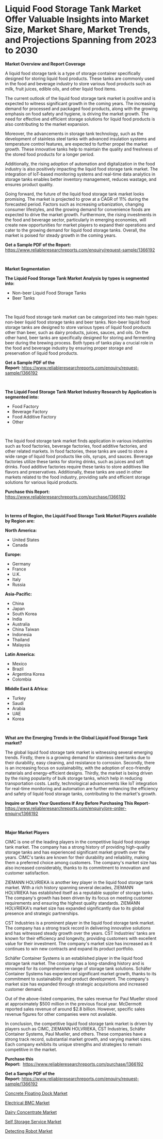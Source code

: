 <p><h1>Liquid Food Storage Tank Market Offer Valuable Insights into Market Size, Market Share, Market Trends, and Projections Spanning from 2023 to 2030</h1></p><p><strong>Market Overview and Report Coverage</strong></p>
<p><p>A liquid food storage tank is a type of storage container specifically designed for storing liquid food products. These tanks are commonly used in the food and beverage industry to store various food products such as milk, fruit juices, edible oils, and other liquid food items.</p><p>The current outlook of the liquid food storage tank market is positive and is expected to witness significant growth in the coming years. The increasing demand for processed and packaged food products, along with the growing emphasis on food safety and hygiene, is driving the market growth. The need for effective and efficient storage solutions for liquid food products is also contributing to the market expansion.</p><p>Moreover, the advancements in storage tank technology, such as the development of stainless steel tanks with advanced insulation systems and temperature control features, are expected to further propel the market growth. These innovative tanks help to maintain the quality and freshness of the stored food products for a longer period.</p><p>Additionally, the rising adoption of automation and digitalization in the food industry is also positively impacting the liquid food storage tank market. The integration of IoT-based monitoring systems and real-time data analytics in storage tanks enables better inventory management, reduces wastage, and ensures product quality.</p><p>Going forward, the future of the liquid food storage tank market looks promising. The market is projected to grow at a CAGR of 11% during the forecasted period. Factors such as increasing urbanization, changing consumer lifestyles, and the growing demand for convenience foods are expected to drive the market growth. Furthermore, the rising investments in the food and beverage sector, particularly in emerging economies, will create new opportunities for market players to expand their operations and cater to the growing demand for liquid food storage tanks. Overall, the market is poised for steady growth in the coming years.</p></p>
<p><strong>Get a Sample PDF of the Report:</strong> <a href="https://www.reliableresearchreports.com/enquiry/request-sample/1366192">https://www.reliableresearchreports.com/enquiry/request-sample/1366192</a></p>
<p>&nbsp;</p>
<p><strong>Market Segmentation</strong></p>
<p><strong>The Liquid Food Storage Tank Market Analysis by types is segmented into:</strong></p>
<p><ul><li>Non-beer Liquid Food Storage Tanks</li><li>Beer Tanks</li></ul></p>
<p>&nbsp;</p>
<p><p>The liquid food storage tank market can be categorized into two main types: non-beer liquid food storage tanks and beer tanks. Non-beer liquid food storage tanks are designed to store various types of liquid food products other than beer, such as dairy products, juices, sauces, and oils. On the other hand, beer tanks are specifically designed for storing and fermenting beer during the brewing process. Both types of tanks play a crucial role in the food and beverage industry by ensuring proper storage and preservation of liquid food products.</p></p>
<p><strong>Get a Sample PDF of the Report:</strong>&nbsp;<a href="https://www.reliableresearchreports.com/enquiry/request-sample/1366192">https://www.reliableresearchreports.com/enquiry/request-sample/1366192</a></p>
<p>&nbsp;</p>
<p><strong>The Liquid Food Storage Tank Market Industry Research by Application is segmented into:</strong></p>
<p><ul><li>Food Factory</li><li>Beverage Factory</li><li>Food Additive Factory</li><li>Other</li></ul></p>
<p>&nbsp;</p>
<p><p>The liquid food storage tank market finds application in various industries such as food factories, beverage factories, food additive factories, and other related markets. In food factories, these tanks are used to store a wide range of liquid food products like oils, syrups, and sauces. Beverage factories utilize these tanks for storing drinks, such as juices and soft drinks. Food additive factories require these tanks to store additives like flavors and preservatives. Additionally, these tanks are used in other markets related to the food industry, providing safe and efficient storage solutions for various liquid products.</p></p>
<p><strong>Purchase this Report:</strong>&nbsp; <a href="https://www.reliableresearchreports.com/purchase/1366192">https://www.reliableresearchreports.com/purchase/1366192</a></p>
<p>&nbsp;</p>
<p><strong>In terms of Region, the Liquid Food Storage Tank Market Players available by Region are:</strong></p>
<p>
    <p> <strong> North America: </strong>
        <ul>
            <li>United States</li>
            <li>Canada</li>
        </ul>
        </p> 
    <p> <strong> Europe: </strong>
        <ul>
            <li>Germany</li>
            <li>France</li>
            <li>U.K.</li>
            <li>Italy</li>
            <li>Russia</li>
        </ul>
        </p> 
    <p> <strong> Asia-Pacific: </strong>
        <ul>
            <li>China</li>
            <li>Japan</li>
            <li>South Korea</li>
            <li>India</li>
            <li>Australia</li>
            <li>China Taiwan</li>
            <li>Indonesia</li>
            <li>Thailand</li>
            <li>Malaysia</li>
        </ul>
        </p> 
    <p> <strong> Latin America: </strong>
        <ul>
            <li>Mexico</li>
            <li>Brazil</li>
            <li>Argentina Korea</li>
            <li>Colombia</li>
        </ul>
        </p> 
    <p> <strong> Middle East & Africa: </strong>
        <ul>
            <li>Turkey</li>
            <li>Saudi</li>
            <li>Arabia</li>
            <li>UAE</li>
            <li>Korea</li>
        </ul>
    </p>
    </p>
<p>&nbsp;</p>
<p><strong>What are the Emerging Trends in the Global Liquid Food Storage Tank market?</strong></p>
<p><p>The global liquid food storage tank market is witnessing several emerging trends. Firstly, there is a growing demand for stainless steel tanks due to their durability, easy cleaning, and resistance to corrosion. Secondly, there is an increasing focus on sustainability, with the adoption of eco-friendly materials and energy-efficient designs. Thirdly, the market is being driven by the rising popularity of bulk storage tanks, which help in reducing transportation costs. Lastly, technological advancements like IoT integration for real-time monitoring and automation are further enhancing the efficiency and safety of liquid food storage tanks, contributing to the market's growth.</p></p>
<p><strong>Inquire or Share Your Questions If Any Before Purchasing This Report</strong>- <a href="https://www.reliableresearchreports.com/enquiry/pre-order-enquiry/1366192">https://www.reliableresearchreports.com/enquiry/pre-order-enquiry/1366192</a></p>
<p>&nbsp;</p>
<p><strong>Major Market Players</strong></p>
<p><p>CIMC is one of the leading players in the competitive liquid food storage tank market. The company has a strong history of providing high-quality storage tanks and has experienced significant market growth over the years. CIMC's tanks are known for their durability and reliability, making them a preferred choice among customers. The company's market size has also increased considerably, thanks to its commitment to innovation and customer satisfaction.</p><p>ZIEMANN HOLVRIEKA is another key player in the liquid food storage tank market. With a rich history spanning several decades, ZIEMANN HOLVRIEKA has established itself as a reputable supplier of storage tanks. The company's growth has been driven by its focus on meeting customer requirements and ensuring the highest quality standards. ZIEMANN HOLVRIEKA's market size has expanded significantly due to its global presence and strategic partnerships.</p><p>CST Industries is a prominent player in the liquid food storage tank market. The company has a strong track record in delivering innovative solutions and has witnessed steady growth over the years. CST Industries' tanks are known for their efficiency and longevity, providing customers with excellent value for their investment. The company's market size has increased as it continues to win new contracts and expand its product portfolio.</p><p>Schäfer Container Systems is an established player in the liquid food storage tank market. The company has a long-standing history and is renowned for its comprehensive range of storage tank solutions. Schäfer Container Systems has experienced significant market growth, thanks to its commitment to sustainability and product development. The company's market size has expanded through strategic acquisitions and increased customer demand.</p><p>Out of the above-listed companies, the sales revenue for Paul Mueller stood at approximately $500 million in the previous fiscal year. McDermott reported sales revenue of around $2.8 billion. However, specific sales revenue figures for other companies were not available.</p><p>In conclusion, the competitive liquid food storage tank market is driven by players such as CIMC, ZIEMANN HOLVRIEKA, CST Industries, Schäfer Container Systems, Paul Mueller, and others. These companies have a strong track record, substantial market growth, and varying market sizes. Each company exhibits its unique strengths and strategies to remain competitive in the market.</p></p>
<p><strong>Purchase this Report:</strong>&nbsp;&nbsp;<a href="https://www.reliableresearchreports.com/purchase/1366192">https://www.reliableresearchreports.com/purchase/1366192</a></p>
<p></p>
<p><strong>Get a Sample PDF of the Report:</strong>&nbsp;<a href="https://www.reliableresearchreports.com/enquiry/request-sample/1366192">https://www.reliableresearchreports.com/enquiry/request-sample/1366192</a></p>
<p><p><a href="https://www.linkedin.com/pulse/concrete-floating-dock-market-research-report-provides-ttmhe/">Concrete Floating Dock Market</a></p><p><a href="https://github.com/ruslanpoljakovrd177/Market-Research-Report-List-1/blob/main/electrical-bmc-market.md">Electrical BMC Market</a></p><p><a href="https://github.com/gulaimolin/Market-Research-Report-List-1/blob/main/dairy-concentrate-market.md">Dairy Concentrate Market</a></p><p><a href="https://medium.com/@greisdukagjini2014/self-storage-service-market-size-cagr-trends-2024-2030-9d0b93fe251a">Self Storage Service Market</a></p><p><a href="https://www.linkedin.com/pulse/detecting-robot-market-research-report-provides-thorough-foege/">Detecting Robot Market</a></p></p>